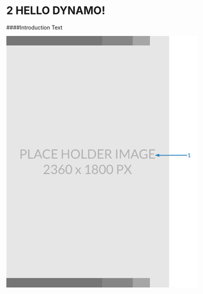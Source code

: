 # 2 HELLO DYNAMO!

####Introduction Text

![big image for full page](images/PlaceholderTemplate-tall.png)
